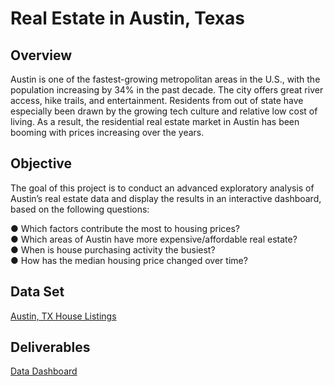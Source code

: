 # Real Estate in Austin, Texas

## Overview
Austin is one of the fastest-growing metropolitan areas in the U.S., with the population increasing by 34% in the past decade. The city offers great river access, hike trails, and entertainment. Residents from out of state have especially been drawn by the growing tech culture and relative low cost of living. As a result, the residential real estate market in Austin has been booming with prices increasing over the years.

## Objective
The goal of this project is to conduct an advanced exploratory analysis of Austin’s real estate data and display the results in an interactive dashboard, based on the following questions:

● Which factors contribute the most to housing prices?  
● Which areas of Austin have more expensive/affordable real estate?  
● When is house purchasing activity the busiest?  
● How has the median housing price changed over time?  

## Data Set
[Austin, TX House Listings](https://www.kaggle.com/datasets/ericpierce/austinhousingprices)

## Deliverables
[Data Dashboard](https://public.tableau.com/app/profile/aditi8442/viz/6_7AustinTXRealEstate/Story1?publish=yes)
